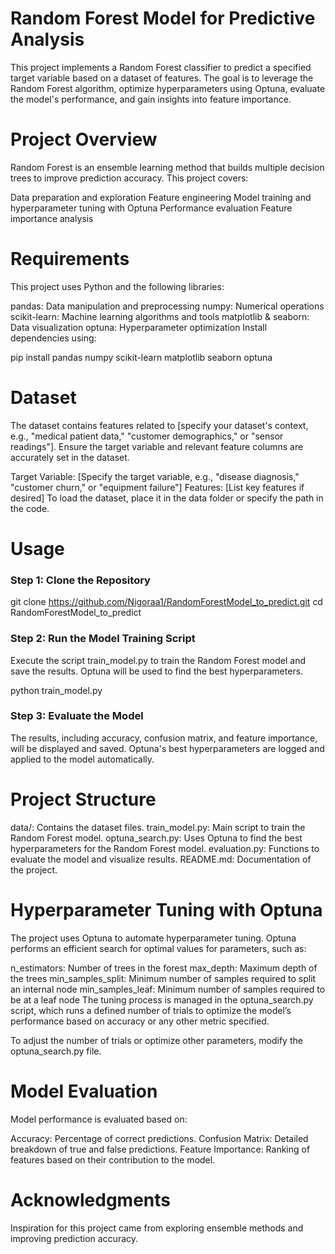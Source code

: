 # Random Forest Model for Predictive Analysis
This project implements a Random Forest classifier to predict a specified target variable based on a dataset of features. The goal is to leverage the Random Forest algorithm, optimize hyperparameters using Optuna, evaluate the model's performance, and gain insights into feature importance.

# Project Overview
Random Forest is an ensemble learning method that builds multiple decision trees to improve prediction accuracy. This project covers:

Data preparation and exploration
Feature engineering
Model training and hyperparameter tuning with Optuna
Performance evaluation
Feature importance analysis
# Requirements
This project uses Python and the following libraries:

pandas: Data manipulation and preprocessing
numpy: Numerical operations
scikit-learn: Machine learning algorithms and tools
matplotlib & seaborn: Data visualization
optuna: Hyperparameter optimization
Install dependencies using:

pip install pandas numpy scikit-learn matplotlib seaborn optuna
# Dataset
The dataset contains features related to [specify your dataset's context, e.g., "medical patient data," "customer demographics," or "sensor readings"]. Ensure the target variable and relevant feature columns are accurately set in the dataset.

Target Variable: [Specify the target variable, e.g., "disease diagnosis," "customer churn," or "equipment failure"]
Features: [List key features if desired]
To load the dataset, place it in the data folder or specify the path in the code.

# Usage
### Step 1: Clone the Repository

git clone https://github.com/Nigoraa1/RandomForestModel_to_predict.git
cd RandomForestModel_to_predict
### Step 2: Run the Model Training Script
Execute the script train_model.py to train the Random Forest model and save the results. Optuna will be used to find the best hyperparameters.

python train_model.py
### Step 3: Evaluate the Model
The results, including accuracy, confusion matrix, and feature importance, will be displayed and saved. Optuna's best hyperparameters are logged and applied to the model automatically.

# Project Structure
data/: Contains the dataset files.
train_model.py: Main script to train the Random Forest model.
optuna_search.py: Uses Optuna to find the best hyperparameters for the Random Forest model.
evaluation.py: Functions to evaluate the model and visualize results.
README.md: Documentation of the project.
# Hyperparameter Tuning with Optuna
The project uses Optuna to automate hyperparameter tuning. Optuna performs an efficient search for optimal values for parameters, such as:

n_estimators: Number of trees in the forest
max_depth: Maximum depth of the trees
min_samples_split: Minimum number of samples required to split an internal node
min_samples_leaf: Minimum number of samples required to be at a leaf node
The tuning process is managed in the optuna_search.py script, which runs a defined number of trials to optimize the model’s performance based on accuracy or any other metric specified.

To adjust the number of trials or optimize other parameters, modify the optuna_search.py file.

# Model Evaluation
Model performance is evaluated based on:

Accuracy: Percentage of correct predictions.
Confusion Matrix: Detailed breakdown of true and false predictions.
Feature Importance: Ranking of features based on their contribution to the model.

# Acknowledgments
Inspiration for this project came from exploring ensemble methods and improving prediction accuracy.

